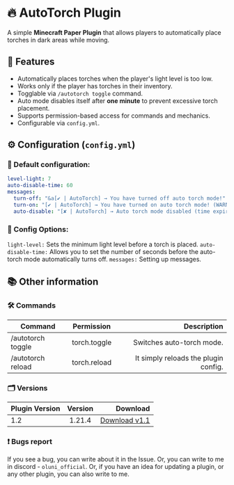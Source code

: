 # 🔥 AutoTorch Plugin

A simple **Minecraft Paper Plugin** that allows players to automatically place torches in dark areas while moving.

## 📜 Features
- Automatically places torches when the player's light level is too low.
- Works only if the player has torches in their inventory.
- Togglable via `/autotorch toggle` command.
- Auto mode disables itself after **one minute** to prevent excessive torch placement.
- Supports permission-based access for commands and mechanics.
- Configurable via `config.yml`.

## ⚙️ Configuration (`config.yml`)
### 🔹 Default configuration:
```yaml
level-light: 7
auto-disable-time: 60
messages:
  turn-off: "&a[✔ | AutoTorch] → You have turned off auto torch mode!"
  turn-on: "[✔ | AutoTorch] → You have turned on auto torch mode! (WARNING: It will turn off automatically after a minute.)"
  auto-disable: "[✘ | AutoTorch] → Auto torch mode disabled (time expired)."
```

### 🔹 Config Options:
`light-level:` Sets the minimum light level before a torch is placed.
`auto-disable-time:` Allows you to set the number of seconds before the auto-torch mode automatically turns off.
`messages:` Setting up messages.

## 📚 Other information
### 🛠 Commands
| Command | Permission | Description |
|----------------|:---------:|----------------:|
| /autotorch toggle | torch.toggle | Switches auto-torch mode. |
| /autotorch reload | torch.reload | It simply reloads the plugin config. |

### 🗂️ Versions

| Plugin Version | Version | Download |
|----------------|:---------:|----------------:|
| 1.2 | 1.21.4 | [Download v1.1](https://github.com/OluniOfficial/AutoTorch/releases/download/v1.2/AutoTorch-1.2.jar) |

### ❗ Bugs report

If you see a bug, you can write about it in the Issue. Or, you can write to me in discord - `oluni_official`. Or, if you have an idea for updating a plugin, or any other plugin, you can also write to me.
